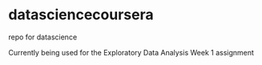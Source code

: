 # datasciencecoursera
repo for datascience


Currently being used for the Exploratory Data Analysis Week 1 assignment
